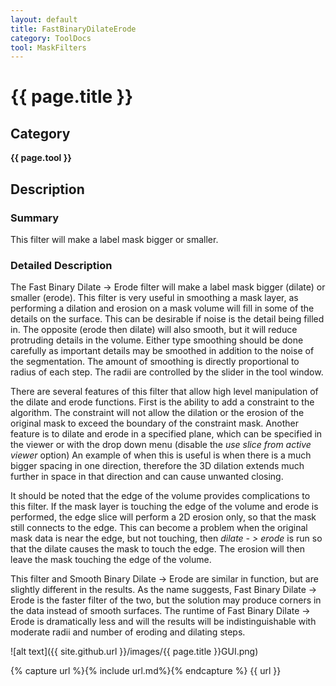```yaml
---
layout: default
title: FastBinaryDilateErode
category: ToolDocs 
tool: MaskFilters 
---
```


# {{ page.title }} 

## Category

**{{ page.tool }}**

## Description

### Summary

This filter will make a label mask bigger or smaller.

### Detailed Description

The Fast Binary Dilate -> Erode filter will make a label mask bigger (dilate) or smaller (erode). This filter is very useful in smoothing a mask layer, as performing a dilation and erosion on a mask volume will fill in some of the details on the surface. This can be desirable if noise is the detail being filled in. The opposite (erode then dilate) will also smooth, but it will reduce protruding details in the volume. Either type smoothing should be done carefully as important details may be smoothed in addition to the noise of the segmentation. The amount of smoothing is directly proportional to radius of each step. The radii are controlled by the slider in the tool window.

There are several features of this filter that allow high level manipulation of the dilate and erode functions. First is the ability to add a constraint to the algorithm. The constraint will not allow the dilation or the erosion of the original mask to exceed the boundary of the constraint mask. Another feature is to dilate and erode in a specified plane, which can be specified in the viewer or with the drop down menu (disable the *use slice from active viewer* option) An example of when this is useful is when there is a much bigger spacing in one direction, therefore the 3D dilation extends much further in space in that direction and can cause unwanted closing.

It should be noted that the edge of the volume provides complications to this filter. If the mask layer is touching the edge of the volume and erode is performed, the edge slice will perform a 2D erosion only, so that the mask still connects to the edge. This can become a problem when the original mask data is near the edge, but not touching, then *dilate - > erode* is run so that the dilate causes the mask to touch the edge. The erosion will then leave the mask touching the edge of the volume.

This filter and Smooth Binary Dilate -> Erode are similar in function, but are slightly different in the results. As the name suggests, Fast Binary Dilate -> Erode is the faster filter of the two, but the solution may produce corners in the data instead of smooth surfaces. The runtime of Fast Binary Dilate -> Erode is dramatically less and will the results will be indistinguishable with moderate radii and number of eroding and dilating steps.

![alt text]({{ site.github.url }}/images/{{ page.title }}GUI.png)

{% capture url %}{% include url.md%}{% endcapture %}
{{ url }}


